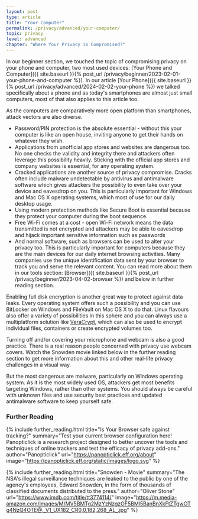 ```yaml
---
layout: post
type: article
title: "Your Computer"
permalink: /privacy/advanced/your-computer/
topic: privacy
level: advanced
chapter: "Where Your Privacy is Compromised?"
---
```


In our beginner section, we touched the topic of compromising privacy on your phone and computer, two most used devices: [Your Phone and Computer]({{ site.baseurl }}{% post_url /privacy/beginner/2023-02-01-your-phone-and-computer %}). In our article [Your Phone]({{ site.baseurl }}{% post_url /privacy/advanced/2024-02-02-your-phone %}) we talked specifically about a phone and as today's smartphones are almost just small computers, most of that also applies to this article too.

As the computers are comparatively more open platform than smartphones, attack vectors are also diverse.

 - Password/PIN protection is the absolute essential - without this your computer is like an open house, inviting anyone to get their hands on whatever they wish.
 - Applications from unofficial app stores and websites are dangerous too. No one checks the validity and integrity there and attackers often leverage this possibility heavily. Sticking with the official app stores and company websites is essential, for any operating system.
 - Cracked applications are another source of privacy compromise. Cracks often include malware undetectable by antivirus and antimalware software which gives attackers the possibility to even take over your device and eavesdrop on you. This is particularly important for Windows and Mac OS X operating systems, which most of use for our daily desktop usage. 
 - Using modern protection methods like Secure Boot is essential because they protect your computer during the boot sequence.
 - Free Wi-Fi comes at a cost - open Wi-Fi network means the data transmitted is not encrypted and attackers may be able to eavesdrop and hijack important sensitive information such as passwords
 - And normal software, such as browsers can be used to alter your privacy too. This is particularly important for computers because they are the main devices for our daily internet browsing activities. Many companies use the unique identification data sent by your browser to track you and serve the relevant content. You can read more about them in our tools section: [Browser]({{ site.baseurl }}{% post_url /privacy/beginner/2023-04-02-browser %}) and below in further reading section.

Enabling full disk encryption is another great way to protect against data leaks. Every operating system offers such a possibility and you can use BitLocker on Windows and FileVault on Mac OS X to do that. Linux flavours also offer a variety of possibilities in this sphere and you can always use a multiplatform solution like [VeraCrypt](https://www.veracrypt.fr/en/Home.html), which can also be used to encrypt individual files, containers or create encrypted volumes too.

Turning off and/or covering your microphone and webcam is also a good practice. There is a real reason people concerned with privacy use webcam covers. Watch the Snowden movie linked below in the further reading section to get more information about this and other real-life privacy challenges in a visual way.

But the most dangerous are malware, particularly on Windows operating system. As it is the most widely used OS, attackers get most benefits targeting Windows, rather than other systems. You should always be careful with unknown files and use security best practices and updated antimalware software to keep yourself safe.


### Further Reading

{% include further_reading.html 
title="Is Your Browser safe against tracking?" 
summary="Test your current browser configuration here! Panopticlick is a research project designed to better uncover the tools and techniques of online trackers and test the efficacy of privacy add-ons." 
author="Panopticlick" 
url="https://panopticlick.eff.org/about" 
image="https://panopticlick.eff.org/static/images/logo.svg" %}


{% include further_reading.html 
title="Snowden - Movie" 
summary="The NSA's illegal surveillance techniques are leaked to the public by one of the agency's employees, Edward Snowden, in the form of thousands of classified documents distributed to the press." 
author="Oliver Stone" 
url="https://www.imdb.com/title/tt3774114/" 
image="https://m.media-amazon.com/images/M/MV5BMTg2MzYzNzgzOF5BMl5BanBnXkFtZTgwOTg4NzQ4OTE@._V1_UX182_CR0,0,182,268_AL_.jpg" %}
